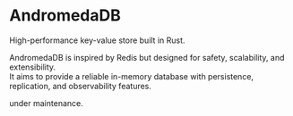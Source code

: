 # AndromedaDB

High-performance key-value store built in Rust.

AndromedaDB is inspired by Redis but designed for safety, scalability, and extensibility.  
It aims to provide a reliable in-memory database with persistence, replication, and observability features.

under maintenance.
